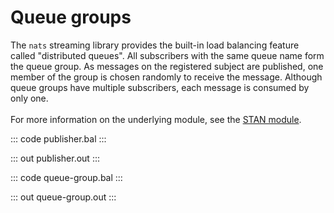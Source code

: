 # Queue groups

The `nats` streaming library provides the built-in load balancing
feature called "distributed queues". All subscribers with the
same queue name form the queue group.  As messages on the registered
subject are published, one member of the group is chosen randomly
to receive the message. Although queue groups have multiple subscribers,
each message is consumed by only one.<br/><br/>
For more information on the underlying module, 
see the [STAN module](https://lib.ballerina.io/ballerinax/stan/latest).

::: code publisher.bal :::

::: out publisher.out :::

::: code queue-group.bal :::

::: out queue-group.out :::